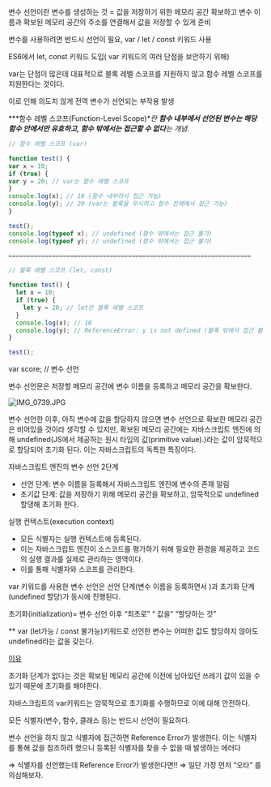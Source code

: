 변수 선언이란 변수를 생성하는 것 = 값을 저장하기 위한 메모리 공간 확보하고 변수 이름과 확보된 메모리 공간의 주소를 연결해서 값을 저장할 수 있게 준비

변수를 사용하려면 반드시 선언이 필요, var / let / const 키워드 사용

ES6에서 let, const 키워드 도입( var 키워드의 여러 단점을 보안하기 위해)

var는 단점이 많은데 대표적으로 블록 레벨 스코프를 지원하지 않고 함수 레벨 스코프를 지원한다는 것이다.

이로 인해 의도치 않게 전역 변수가 선언되는 부작용 발생

***함수 레벨 스코프(Function-Level Scope)**란 **함수 내부에서 선언된 변수는 해당 함수 안에서만 유효하고, 함수 밖에서는 접근할 수 없다**는 개념.*

```jsx
// 함수 레벨 스코프 (var)

function test() {
var x = 10;
if (true) {
var y = 20; // var는 함수 레벨 스코프
}
console.log(x); // 10 (함수 내부라서 접근 가능)
console.log(y); // 20 (var는 블록을 무시하고 함수 전체에서 접근 가능)
}

test();
console.log(typeof x); // undefined (함수 밖에서는 접근 불가)
console.log(typeof y); // undefined (함수 밖에서는 접근 불가)

===================================================================

// 블록 레벨 스코프 (let, const)

function test() {
  let x = 10;
  if (true) {
    let y = 20; // let은 블록 레벨 스코프
  }
  console.log(x); // 10
  console.log(y); // ReferenceError: y is not defined (블록 밖에서 접근 불가)
}

test();
```

var score; // 변수 선언

변수 선언문은 저장할 메모리 공간에 변수 이름을 등록하고 메모리 공간을 확보한다.

![IMG_0739.JPG](https://file.notion.so/f/f/95350b0a-54c9-463e-b44a-0c6f0330182e/a8c84889-14f3-4a72-91f5-f4e781e308ef/IMG_0739.jpg?table=block&id=19dc5dbb-7a66-806f-b6ed-e449e4d95706&spaceId=95350b0a-54c9-463e-b44a-0c6f0330182e&expirationTimestamp=1743976800000&signature=LVg6P9861q4y5vU2SWvQTPB4OGNfHVL9bBBU2_IMmeA&downloadName=IMG_0739.JPG.jpg)

변수 선언한 이후, 아직 변수에 값을 할당하지 않으면 변수 선언으로 확보한 메모리 공간은 비어있을 것이라 생각할 수 있지만, 확보된 메모리 공간에는 자바스크립트 엔진에 의해 undefined(JS에서 제공하는 원시 타입의 값(primitive value).)라는 값이 암묵적으로 할당되어 초기화 된다. 이는 자바스크립트의 독특한 특징이다.

자바스크립트 엔진의 변수 선언 2단계

- 선언 단계: 변수 이름을 등록해서 자바스크립트 엔진에 변수의 존재 알림
- 초기값 단계: 값을 저장하기 위해 메모리 공간을 확보하고, 암묵적으로 undefined 할댕해 초기화 한다.

실행 컨텍스트(execution context)

- 모든 식별자는 실행 컨텍스트에 등록된다.
- 이는 자바스크립트 엔진이 소스코드를 평가하기 위해 필요한 환경을 제공하고 코드의 실행 결과를 실제로 관리하는 영역이다.
- 이를 통해 식별자와 스코프를 관리한다.

var 키워드를 사용한 변수 선언은 선언 단계(변수 이름을 등록하면서 )과 초기화 단계(undefined 할당)가 동시에 진행된다.  

초기화(initialization)= 변수 선언 이후    “최초로”  “ 값을”   “할당하는 것”

** var (let가능 /  const 불가능)키워드로 선언한 변수는 어떠한 값도 할당하지 않아도 undefined라는 값을 갖는다.

[이유](https://www.notion.so/1a0c5dbb7a668046a39fffa85faebbc4?pvs=21)

초기화 단계가 없다는 것은 확보된 메모리 공간에 이전에 남아있던 쓰레기 값이 있을 수 있기 때문에 초기화를 해야한다.

자바스크립트의 var키워드는 암묵적으로 초기화를 수행하므로 이에 대해 안전하다. 

모든 식별자(변수, 함수, 클래스 등)는 반드시 선언이 필요하다. 

변수 선언을 하지 않고 식별자에 접근하면 Reference Error가 발생한다. 이는 식별자를 통해 값을 참조하려 했으니 등록된 식별자를 찾을 수 없을 때 발생하는 에러다 

⇒ 식별자를 선언했는데 Reference Error가 발생한다면!! ⇒ 일단 가장 먼저    “오타”  를 의심해보자.
